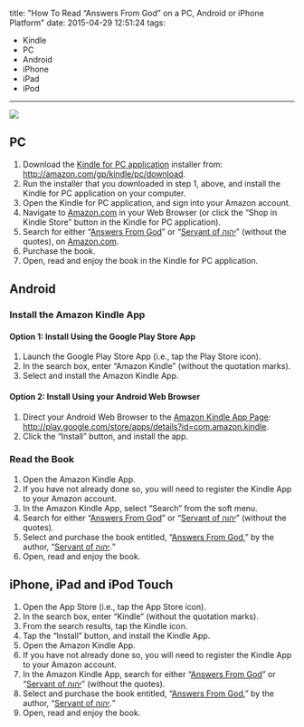 title: "How To Read “Answers From God” on a PC, Android or iPhone Platform"
date: 2015-04-29 12:51:24
tags:
- Kindle
- PC
- Android
- iPhone
- iPad
- iPod
---
![](https://9to5google.files.wordpress.com/2012/03/kindle-android-app.jpeg)
## PC ##
1. Download the [Kindle for PC application](http://amazon.com/gp/kindle/pc/download) installer from: <http://amazon.com/gp/kindle/pc/download>.
2. Run the installer that you downloaded in step 1, above, and install the Kindle for PC application on your computer.
3. Open the Kindle for PC application, and sign into your Amazon account.
4. Navigate to [Amazon.com](http://www.amazon.com) in your Web Browser (or click the &ldquo;Shop in Kindle Store&rdquo; button in the Kindle for PC application).
5. Search for either &ldquo;[Answers From God](http://amzn.to/1KiS8lM)&rdquo; or &ldquo;[Servant of &#1497;&#1492;&#1493;&#1492;](http://www.amazon.com/Servant-of-%D7%99%D7%94%D7%95%D7%94/e/B00TA7XY20)&rdquo; (without the quotes), on [Amazon.com](http://www.amazon.com).
6. Purchase the book.
7. Open, read and enjoy the book in the Kindle for PC application.

## Android ##

### Install the Amazon Kindle App ###

#### Option 1: Install Using the Google Play Store App ####
1. Launch the Google Play Store App (i.e., tap the Play Store icon).
2. In the search box, enter &ldquo;Amazon Kindle&rdquo; (without the quotation marks).
3. Select and install the Amazon Kindle App.

#### Option 2: Install Using your Android Web Browser ####
1. Direct your Android Web Browser to the [Amazon Kindle App Page](http://play.google.com/store/apps/details?id=com.amazon.kindle): <http://play.google.com/store/apps/details?id=com.amazon.kindle>.
2. Click the &ldquo;Install&rdquo; button, and install the app.

### Read the Book ###
1. Open the Amazon Kindle App.
2. If you have not already done so, you will need to register the Kindle App to your Amazon account.
3. In the Amazon Kindle App, select &ldquo;Search&rdquo; from the soft menu.
4. Search for either &ldquo;[Answers From God](http://amzn.to/1KiS8lM)&rdquo; or &ldquo;[Servant of &#1497;&#1492;&#1493;&#1492;](http://www.amazon.com/Servant-of-%D7%99%D7%94%D7%95%D7%94/e/B00TA7XY20)&rdquo; (without the quotes).
5. Select and purchase the book entitled, &ldquo;[Answers From God](http://amzn.to/1KiS8lM),&rdquo; by the author, &ldquo;[Servant of &#1497;&#1492;&#1493;&#1492;](http://www.amazon.com/Servant-of-%D7%99%D7%94%D7%95%D7%94/e/B00TA7XY20).&rdquo;
6. Open, read and enjoy the book.

## iPhone, iPad and iPod Touch ##
1. Open the App Store (i.e., tap the App Store icon).
2. In the search box, enter &ldquo;Kindle&rdquo; (without the quotation marks).
3. From the search results, tap the Kindle icon.
4. Tap the &ldquo;Install&rdquo; button, and install the Kindle App.
5. Open the Amazon Kindle App.
6. If you have not already done so, you will need to register the Kindle App to your Amazon account.
7. In the Amazon Kindle App, search for either &ldquo;[Answers From God](http://amzn.to/1KiS8lM)&rdquo; or &ldquo;[Servant of &#1497;&#1492;&#1493;&#1492;](http://www.amazon.com/Servant-of-%D7%99%D7%94%D7%95%D7%94/e/B00TA7XY20)&rdquo; (without the quotes).
8. Select and purchase the book entitled, &ldquo;[Answers From God](http://amzn.to/1KiS8lM),&rdquo; by the author, &ldquo;[Servant of &#1497;&#1492;&#1493;&#1492;](http://www.amazon.com/Servant-of-%D7%99%D7%94%D7%95%D7%94/e/B00TA7XY20).&rdquo;
9. Open, read and enjoy the book.

